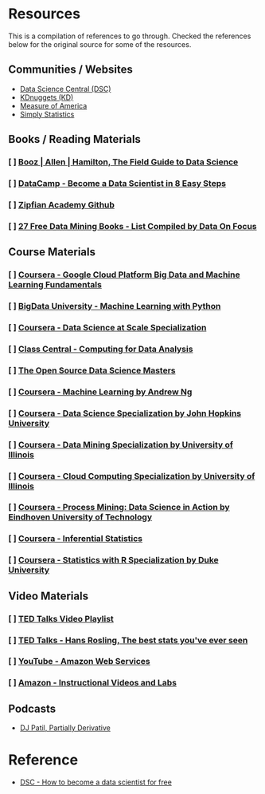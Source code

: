 # Resources
This is a compilation of references to go through. Checked the references below for the original source for some of
the resources.
## Communities / Websites
* [Data Science Central (DSC)](http://www.datasciencecentral.com/)
* [KDnuggets (KD)](http://www.kdnuggets.com/)
* [Measure of America](http://www.measureofamerica.org/)
* [Simply Statistics](http://simplystatistics.org/)
## Books / Reading Materials
### [ ] [Booz | Allen | Hamilton, The Field Guide to Data Science](https://www.boozallen.com/content/dam/boozallen_site/sig/pdf/publications/2015-field-guide-to-data-science-160211215115.pdf)
### [ ] [DataCamp - Become a Data Scientist in 8 Easy Steps](http://i1.wp.com/blog.datacamp.com/wp-content/uploads/2014/08/How-to-become-a-data-scientist.jpg)
### [ ] [Zipfian Academy Github](https://github.com/zipfian)
### [ ] [27 Free Data Mining Books - List Compiled by Data On Focus](http://www.dataonfocus.com/21-free-data-mining-books/)
## Course Materials
### [ ] [Coursera - Google Cloud Platform Big Data and Machine Learning Fundamentals](https://www.coursera.org/learn/gcp-big-data-ml-fundamentals/home/welcome)
### [ ] [BigData University - Machine Learning with Python](https://bigdatauniversity.com/courses/machine-learning-with-python/)
### [ ] [Coursera - Data Science at Scale Specialization](https://www.coursera.org/specializations/data-science)
### [ ] [Class Central - Computing for Data Analysis](https://www.class-central.com/mooc/388/coursera-computing-for-data-analysis)
### [ ] [The Open Source Data Science Masters](http://datasciencemasters.org/)
### [ ] [Coursera - Machine Learning by Andrew Ng](https://www.coursera.org/learn/machine-learning)
### [ ] [Coursera - Data Science Specialization by John Hopkins University](https://www.coursera.org/specializations/jhu-data-science)
### [ ] [Coursera - Data Mining Specialization by University of Illinois](https://www.coursera.org/specializations/data-mining)
### [ ] [Coursera - Cloud Computing Specialization by University of Illinois](https://www.coursera.org/specializations/cloud-computing)
### [ ] [Coursera - Process Mining: Data Science in Action by Eindhoven University of Technology](https://www.coursera.org/learn/process-mining)
### [ ] [Coursera - Inferential Statistics](https://www.coursera.org/learn/inferential-statistics)
### [ ] [Coursera - Statistics with R Specialization by Duke University](https://www.coursera.org/specializations/statistics)
## Video Materials
### [ ] [TED Talks Video Playlist](http://www.ted.com/playlists/56/making_sense_of_too_much_data)
### [ ] [TED Talks - Hans Rosling, The best stats you've ever seen](http://www.ted.com/talks/hans_rosling_shows_the_best_stats_you_ve_ever_seen)
### [ ] [YouTube - Amazon Web Services](https://www.youtube.com/user/AmazonWebServices)
### [ ] [Amazon - Instructional Videos and Labs](https://aws.amazon.com/training/intro_series/)
## Podcasts
* [DJ Patil, Partially Derivative](http://partiallyderivative.com/)
# Reference
* [DSC - How to become a data scientist for free](http://www.datasciencecentral.com/profiles/blogs/how-to-become-a-data-scientist-for-free?id=6448529%3ABlogPost%3A262632&page=4#comments)